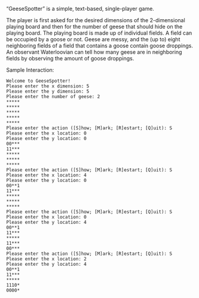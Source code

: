 “GeeseSpotter” is a simple, text-based, single-player game.

The player is first asked for the desired dimensions of the 2-dimensional playing board and then for the number of geese that should hide on the playing board. The playing board is made up of individual fields. A field can be occupied by a goose or not. Geese are messy, and the (up to) eight neighboring fields of a field that contains a goose contain goose droppings. An observant Waterloovian can tell how many geese are in neighboring fields by observing the amount of goose droppings.

  Sample Interaction:
  ```
Welcome to GeeseSpotter!
Please enter the x dimension: 5
Please enter the y dimension: 5
Please enter the number of geese: 2
*****
*****
*****
*****
*****
Please enter the action ([S]how; [M]ark; [R]estart; [Q]uit): S
Please enter the x location: 0
Please enter the y location: 0
00***
11***
*****
*****
*****
Please enter the action ([S]how; [M]ark; [R]estart; [Q]uit): S
Please enter the x location: 4
Please enter the y location: 0
00**1
11***
*****
*****
*****
Please enter the action ([S]how; [M]ark; [R]estart; [Q]uit): S
Please enter the x location: 0
Please enter the y location: 4
00**1
11***
*****
11***
00***
Please enter the action ([S]how; [M]ark; [R]estart; [Q]uit): S
Please enter the x location: 2
Please enter the y location: 4
00**1
11***
*****
1110*
0000*
  ```
